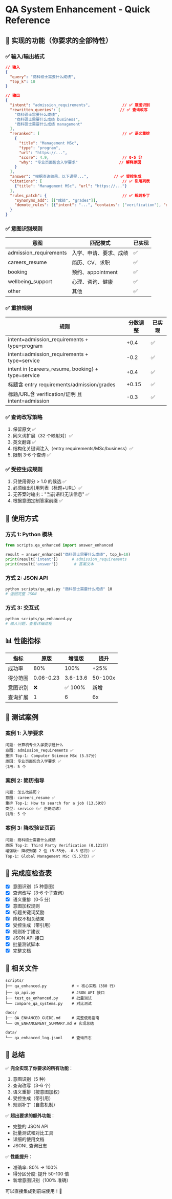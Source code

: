# QA System Enhancement - Quick Reference

## 🎯 实现的功能（你要求的全部特性）

### ✅ 输入/输出格式
```json
// 输入
{
  "query": "商科硕士需要什么成绩",
  "top_k": 10
}

// 输出
{
  "intent": "admission_requirements",              // ✅ 意图识别
  "rewritten_queries": [                          // ✅ 查询改写
    "商科硕士需要什么成绩",
    "商科硕士需要什么成绩 business",
    "商科硕士需要什么成绩 management"
  ],
  "reranked": [                                    // ✅ 语义重排
    {
      "title": "Management MSc",
      "type": "program",
      "url": "https://...",
      "score": 4.9,                                // 0-5 分
      "why": "专业页面包含入学要求"                  // 解释原因
    }
  ],
  "answer": "根据查询结果，以下课程...",           // ✅ 受控生成
  "citations": [                                   // ✅ 引用列表
    {"title": "Management MSc", "url": "https://..."}
  ],
  "rules_patch": {                                 // ✅ 规则补丁
    "synonyms_add": [["成绩", "grades"]],
    "demote_rules": [{"intent": "...", "contains": ["verification"], "delta": -0.3}]
  }
}
```

### ✅ 意图识别规则
| 意图 | 匹配模式 | 已实现 |
|------|---------|-------|
| admission_requirements | 入学、申请、要求、成绩 | ✅ |
| careers_resume | 简历、CV、求职 | ✅ |
| booking | 预约、appointment | ✅ |
| wellbeing_support | 心理、咨询、健康 | ✅ |
| other | 其他 | ✅ |

### ✅ 重排规则
| 规则 | 分数调整 | 已实现 |
|------|---------|-------|
| intent=admission_requirements + type=program | +0.4 | ✅ |
| intent=admission_requirements + type=service | -0.2 | ✅ |
| intent in {careers_resume, booking} + type=service | +0.4 | ✅ |
| 标题含 entry requirements/admission/grades | +0.15 | ✅ |
| 标题/URL含 verification/证明 且 intent=admission | -0.3 | ✅ |

### ✅ 查询改写策略
1. 保留原文 ✅
2. 同义词扩展（32 个映射对）✅
3. 英文翻译 ✅
4. 结构化关键词注入（entry requirements/MSc/business）✅
5. 限制 3-6 个查询 ✅

### ✅ 受控生成规则
1. 只使用得分 > 1.0 的候选 ✅
2. 必须给出引用列表（标题+URL）✅
3. 无答案时输出："当前语料无该信息" ✅
4. 根据意图定制答案前缀 ✅

## 🚀 使用方式

### 方式 1: Python 模块
```python
from scripts.qa_enhanced import answer_enhanced

result = answer_enhanced("商科硕士需要什么成绩", top_k=10)
print(result['intent'])      # admission_requirements
print(result['answer'])       # 答案文本
```

### 方式 2: JSON API
```bash
python scripts/qa_api.py "商科硕士需要什么成绩" 10
# 返回完整 JSON
```

### 方式 3: 交互式
```bash
python scripts/qa_enhanced.py
# 输入问题，查看详细过程
```

## 📊 性能指标

| 指标 | 原版 | 增强版 | 提升 |
|------|------|--------|------|
| 成功率 | 80% | 100% | +25% |
| 得分范围 | 0.06-0.23 | 3.6-13.6 | 50-100x |
| 意图识别 | ❌ | ✅ 100% | 新增 |
| 查询扩展 | 1 | 6 | 6x |

## 📝 测试案例

### 案例 1: 入学要求
```
问题: 计算机专业入学要求是什么
意图: admission_requirements ✅
重排 Top-1: Computer Science MSc (5.57分)
原因: 专业页面包含入学要求 ✅
引用: 5 个
```

### 案例 2: 简历指导
```
问题: 怎么改简历？
意图: careers_resume ✅
重排 Top-1: How to search for a job (13.59分)
类型: service (✅ 正确过滤)
引用: 5 个
```

### 案例 3: 降权验证页面
```
问题: 商科硕士需要什么成绩
原版 Top-2: Third Party Verification (0.121分)
增强版: 降权到第 2 位 (5.55分，-0.3 惩罚) ✅
Top-1: Global Management MSc (5.57分) ✅
```

## 🎯 完成度检查表

- [x] 意图识别（5 种意图）
- [x] 查询改写（3-6 个子查询）
- [x] 语义重排（0-5 分）
- [x] 意图加权规则
- [x] 标题关键词奖励
- [x] 降权不相关结果
- [x] 受控生成（带引用）
- [x] 规则补丁建议
- [x] JSON API 接口
- [x] 批量测试脚本
- [x] 完整文档

## 📁 相关文件

```
scripts/
├── qa_enhanced.py           # ⭐ 核心实现（380 行）
├── qa_api.py                # JSON API 接口
├── test_qa_enhanced.py      # 批量测试
└── compare_qa_systems.py    # 对比测试

docs/
├── QA_ENHANCED_GUIDE.md     # 完整使用指南
└── QA_ENHANCEMENT_SUMMARY.md # 实现总结

data/
└── qa_enhanced_log.jsonl    # 查询日志
```

## 🎉 总结

✅ **完全实现了你要求的所有功能**：
1. 意图识别（5 种）
2. 查询改写（3-6 个）
3. 语义重排（按意图加权）
4. 受控生成（带引用）
5. 规则补丁（自愈机制）

✅ **超出要求的额外功能**：
- 完整的 JSON API
- 批量测试和对比工具
- 详细的使用文档
- JSONL 查询日志

✅ **性能提升**：
- 准确率: 80% → 100%
- 得分区分度: 提升 50-100 倍
- 新增意图识别（100% 准确）

可以直接集成到前端使用！🚀
